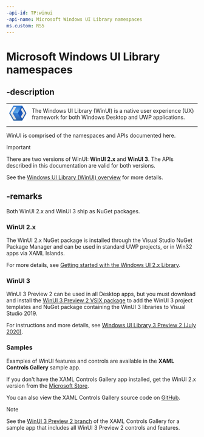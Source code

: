```yaml
---
-api-id: TP:winui
-api-name: Microsoft Windows UI Library namespaces
ms.custom: RS5
---
```


# Microsoft Windows UI Library namespaces

## -description

| | |
|---------|----------------------------|
| ![WinUI logo](images\logo-winui-small.png )        | The Windows UI Library (WinUI) is a native user experience (UX) framework for both Windows Desktop and UWP applications. |
|         |                            |

WinUI is comprised of the namespaces and APIs documented here.

> [!Important]
> There are two versions of WinUI: **WinUI 2.x** and **WinUI 3**. The APIs described in this documentation are valid for both versions.
>
> See the [Windows UI Library (WinUI) overview](/windows/apps/winui/) for more details.

## -remarks

Both WinUI 2.x and WinUI 3 ship as NuGet packages.

### WinUI 2.x

The WinUI 2.x NuGet package is installed through the Visual Studio NuGet Package Manager and can be used in standard UWP projects, or in Win32 apps via XAML Islands.

For more details, see [Getting started with the Windows UI 2.x Library](https://docs.microsoft.com/en-us/windows/apps/winui/winui2/getting-started).

### WinUI 3

WinUI 3 Preview 2 can be used in all Desktop apps, but you must download and install the [WinUI 3 Preview 2 VSIX package](https://aka.ms/winui3/previewdownload) to add the WinUI 3 project templates and NuGet package containing the WinUI 3 libraries to Visual Studio 2019.

For instructions and more details, see [Windows UI Library 3 Preview 2 (July 2020)](https://aka.ms/winui-docs).

### Samples

Examples of WinUI features and controls are available in the **XAML Controls Gallery** sample app.

If you don't have the XAML Controls Gallery app installed, get the WinUI 2.x version from the [Microsoft Store](https://www.microsoft.com/p/xaml-controls-gallery/9msvh128x2zt).

You can also view the XAML Controls Gallery source code on [GitHub](https://github.com/Microsoft/Xaml-Controls-Gallery).

> [!NOTE]
> See the [WinUI 3 Preview 2 branch](https://github.com/microsoft/Xaml-Controls-Gallery/tree/winui3preview) of the XAML Controls Gallery for a sample app that includes all WinUI 3 Preview 2 controls and features.
